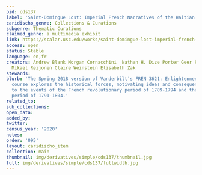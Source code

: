 ```yaml
---
pid: cds137
label: 'Saint-Domingue Lost: Imperial French Narratives of the Haitian Revolution'
caridischo_genre: Collections & Curations
subgenre: Thematic Curations
claimed_genre: a multimedia exhibit
link: https://scalar.usc.edu/works/saint-domingue-lost-imperial-french-narratives-of-the-haitian-revolution/index
access: open
status: Stable
language: en,fr
creators: Andrew Blank Morgan Cornacchini  Nathan H. Dize Porter Geer Paul Miller
  Mikael Reijonen Claire Weinstein Elisabeth Zak
stewards:
blurb: 'The Spring 2018 version of Vanderbilt’s FREN 3621: Enlightenment and Revolution
  course explores the historical forces, motivating ideas and consequences relating
  to the events of the French revolutionary period of 1789-1794 and the Haitian revolutionary
  period of 1791-1804.'
related_to:
sub_collections:
open_data:
added_by:
twitter:
census_year: '2020'
notes:
order: '095'
layout: caridischo_item
collection: main
thumbnail: img/derivatives/simple/cds137/thumbnail.jpg
full: img/derivatives/simple/cds137/fullwidth.jpg
---
```

